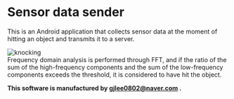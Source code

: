 # Sensor data sender
This is an Android application that collects sensor data at the moment of hitting an object and transmits it to a server.  

![knocking](https://github.com/gjlee0802/sensor-data-sender/assets/49184890/1a635dd9-21e6-45a0-b1df-414d8347fd0c)  
Frequency domain analysis is performed through FFT, and if the ratio of the sum of the high-frequency components and the sum of the low-frequency components exceeds the threshold, it is considered to have hit the object.  

**This software is manufactured by gjlee0802@naver.com .**  
